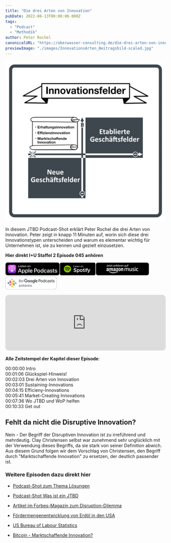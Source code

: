 ```yaml
---
title: "Die drei Arten von Innovation"
pubDate: 2022-08-13T00:00:00.000Z
tags:
  - "Podcast"
  - "Methodik"
author: Peter Rochel
canonicalURL: "https://oberwasser-consulting.de/die-drei-arten-von-innovation"
previewImage: "./images/InnovationsArten_Beitragsbild-scaled.jpg"
---
```


![Innovationsberatung in den Feldern Erhaltungsinnovation, Effizienzinnovation, Marktschaffende Innovation oder Disruptive Innovation](./images/Innovationsfelder-1024x1024.jpg)

In diesem JTBD Podcast-Shot erklärt Peter Rochel die drei Arten von Innovation. Peter zeigt in knapp 11 Minuten auf, worin sich diese drei Innovationstypen unterscheiden und warum es elementar wichtig für Unternehmen ist, sie zu kennen und gezielt einzusetzen.

**Hier direkt I+U Staffel 2 Episode 045 anhören**

[![](images/listen-on-apple-podcast.png)](https://podcasts.apple.com/de/podcast/die-drei-arten-von-innovation/id1354901024?i=1000575992804&itsct=podcast_box&itscg=30200&ls=1)[![](images/listen-on-spotify.png)](https://open.spotify.com/episode/54oK2fcYxXHe3nLtFEkvbI?si=c0768baf986745a5)[![](images/ListenOn_AmazonMusic_button_Black_RGB_5X_DE-300x73.png)](https://music.amazon.de/podcasts/4838bd28-7b97-4912-80cb-de39a6c75654/episodes/1a0b6aee-efff-4d5e-9e28-37099c3d0486/innovate-upgrade-die-drei-arten-von-innovation)[![jobs to be done podcast](images/DE_Google_Podcasts_Badge_8x-300x76.png)](https://podcasts.google.com/feed/aHR0cHM6Ly96dW04cnkucG9kY2FzdGVyLmRlL29iZXJ3YXNzZXIucnNz)

<iframe data-osano="MARKETING" src="https://embed.podcasts.apple.com/us/podcast/die-drei-arten-von-innovation/id1354901024?i=1000575992804&amp;itsct=podcast_box_player&amp;itscg=30200&amp;ls=1&amp;theme=auto" height="175px" frameborder="0" sandbox="allow-forms allow-popups allow-same-origin allow-scripts allow-top-navigation-by-user-activation" allow="autoplay *; encrypted-media *; clipboard-write" style="width: 100%; max-width: 660px; overflow: hidden; border-radius: 10px; background-color: transparent;"></iframe>

**Alle Zeitstempel der Kapitel dieser Episode**:

00:00:00 Intro<br>
00:01:06 Glückspiel-Hinweis!<br>
00:02:03 Drei Arten von Innovation<br>
00:03:01 Sustaining-Innovations<br>
00:04:15 Efficieny-Innovations<br>
00:05:41 Market-Creating Innovations<br>
00:07:36 Wo JTBD und WoP helfen<br>
00:10:33 Get out<br>

## Fehlt da nicht die Disruptive Innovation?

Nein - Der Begriff der Disruptiven Innovation ist zu irreführend und mehrdeutig. Clay Christensen selbst war zunehmend sehr unglücklich mit der Verwendung dieses Begriffs, da sie stark von seiner Definition abwich. Aus diesem Grund folgen wir dem Vorschlag von Christensen, den Begriff durch "Marktschaffende Innovation" zu ersetzen, der deutlich passender ist.

### Weitere Episoden dazu direkt hier

- [Podcast-Shot zum Thema Lösungen](https://www.stattys.com/de/methoden/business-model-generation/testtools)

- [Podcast-Shot Was ist ein JTBD](/der-job-to-be-done-jtbd/)

- [Artikel im Forbes-Magazin zum Disruption-Dilemma](https://www.forbes.com/sites/stevedenning/2015/12/02/fresh-insights-from-clayton-christensen-on-disruptive-innovation/?sh=22331d914702)

- [Fördermengenentwicklung von Erdöl in den USA](https://www.eia.gov/dnav/pet/hist/LeafHandler.ashx?n=PET&s=MCRFPUS2&f=A)

- [US Bureau of Labour Statistics](https://www.bls.gov)

- [Bitcoin - Marktschaffende Innovation?](https://oberwasser-consulting.de/open-source-jtbd-research/)
